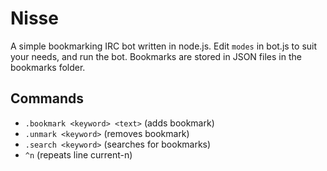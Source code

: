 # Nisse

A simple bookmarking IRC bot written in node.js. Edit ```modes``` in bot.js to suit your needs, and run the bot. Bookmarks are stored in JSON files in the bookmarks folder.

## Commands

* ```.bookmark <keyword> <text>``` (adds bookmark)
* ```.unmark <keyword>``` (removes bookmark)
* ```.search <keyword>``` (searches for bookmarks)
* ```^n``` (repeats line current-n)
